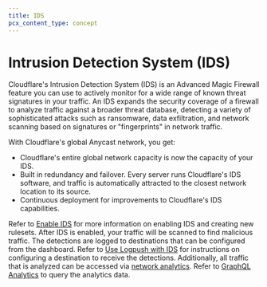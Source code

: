 ```yaml
---
title: IDS
pcx_content_type: concept
---
```


# Intrusion Detection System (IDS)

Cloudflare's Intrusion Detection System (IDS) is an Advanced Magic Firewall feature you can use to actively monitor for a wide range of known threat signatures in your traffic. An IDS expands the security coverage of a firewall to analyze traffic against a broader threat database, detecting a variety of sophisticated attacks such as ransomware, data exfiltration, and network scanning based on signatures or "fingerprints" in network traffic.

With Cloudflare's global Anycast network, you get:

- Cloudflare's entire global network capacity is now the capacity of your IDS.
- Built in redundancy and failover. Every server runs Cloudflare's IDS software, and traffic is automatically attracted to the closest network location to its source.
- Continuous deployment for improvements to Cloudflare's IDS capabilities.

Refer to [Enable IDS](/magic-firewall/how-to/enable-ids/) for more information on enabling IDS and creating new rulesets. After IDS is enabled, your traffic will be scanned to find malicious traffic. The detections are logged to destinations that can be configured from the dashboard. Refer to [Use Logpush with IDS](/magic-firewall/how-to/use-logpush-with-ids/) for instructions on configuring a destination to receive the detections. Additionally, all traffic that is analyzed can be accessed via [network analytics](/analytics/network-analytics/). Refer to [GraphQL Analytics](/magic-firewall/tutorials/graphql-analytics/) to query the analytics data.
